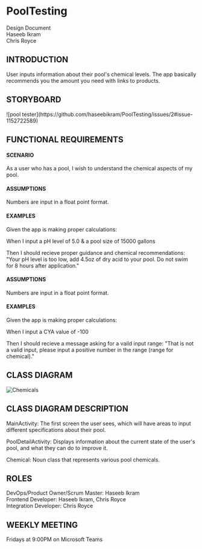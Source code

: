 # PoolTesting

Design Document
<br>
Haseeb Ikram
<br>
Chris Royce
<br>

<h2>INTRODUCTION</h2>
User inputs information about their pool's chemical levels. The app basically recommends you the amount you need with links to products.

<h2>STORYBOARD</h2>
![pool tester](https://github.com/haseebikram/PoolTesting/issues/2#issue-1152722589)

<h2>FUNCTIONAL REQUIREMENTS</h2>
<h4>SCENARIO</h4>
As a user who has a pool, I wish to understand the chemical aspects of my pool.

<h4>ASSUMPTIONS</h4>
Numbers are input in a float point format.

<h4>EXAMPLES</h4>
Given the app is making proper calculations:

When I input a pH level of 5.0 & a pool size of 15000 gallons

Then I should recieve proper guidance and chemical recommendations: "Your pH level is too low, add 4.5oz of dry acid to your pool. Do not swim for 8 hours after application."

<h4>ASSUMPTIONS</h4>
Numbers are input in a float point format.

<h4>EXAMPLES</h4>
Given the app is making proper calculations:

When I input a CYA value of -100

Then I should recieve a message asking for a vaild input range: "That is not a valid input, please input a positive number in the range (range for chemical)."

<h2>CLASS DIAGRAM</h2>

![Chemicals](https://github.com/haseebikram/PoolTesting/issues/1#issue-1152708982)

<h2>CLASS DIAGRAM DESCRIPTION</h2>

MainActivity: The first screen the user sees, which will have areas to input different specifications about their pool.

PoolDetailActivity: Displays information about the current state of the user's pool, and what they can do to improve it.

Chemical: Noun class that represents various pool chemicals.

<h2>ROLES</h2>

DevOps/Product Owner/Scrum Master: Haseeb Ikram
<br>
Frontend Developer: Haseeb Ikram, Chris Royce
<br>
Integration Developer: Chris Royce
<br>


<h2>WEEKLY MEETING</h2>
Fridays at 9:00PM on Microsoft Teams